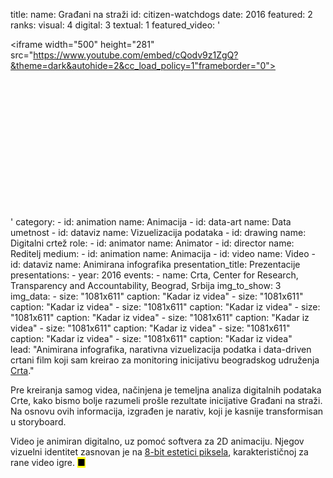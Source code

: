 title: 
    name: Građani na straži
id: citizen-watchdogs
date: 2016
featured: 2
ranks:
    visual: 4
    digital: 3
    textual: 1
featured_video: '<style>.codegena{position:relative;width:100%;height:0;padding-bottom:56.25%;}.codegena iframe{position:absolute;top:0;left:0;width:100%;height:100%;}</style><div class="codegena"><iframe width="500" height="281" src="https://www.youtube.com/embed/cQodv9z1ZgQ?&theme=dark&autohide=2&cc_load_policy=1"frameborder="0"></iframe></div>'
category: 
    - id: animation
      name: Animacija
    - id: data-art
      name: Data umetnost
    - id: dataviz
      name: Vizuelizacija podataka
    - id: drawing
      name: Digitalni crtež
role:
    - id: animator
      name: Animator
    - id: director
      name: Reditelj
medium:
    - id: animation
      name: Animacija
    - id: video
      name: Video
    - id: dataviz
      name: Animirana infografika
presentation_title: Prezentacije
presentations:
    - year: 2016
      events:
        - name: <span class='italic-style'>Crta</span>, Center for Research, Transparency and Accountability, Beograd, Srbija
img_to_show: 3       
img_data:
    - size: "1081x611"
      caption: "Kadar iz videa"
    - size: "1081x611"
      caption: "Kadar iz videa"
    - size: "1081x611"
      caption: "Kadar iz videa"
    - size: "1081x611"
      caption: "Kadar iz videa"
    - size: "1081x611"
      caption: "Kadar iz videa"
    - size: "1081x611"
      caption: "Kadar iz videa"
    - size: "1081x611"
      caption: "Kadar iz videa"
    - size: "1081x611"
      caption: "Kadar iz videa"                  
lead: "Animirana infografika, narativna vizuelizacija podatka i <span class='italic-style'>data-driven</span> crtani film koji sam kreirao za monitoring inicijativu beogradskog udruženja <a href='https://crta.rs/en/gradani-na-strazi' target='_blank'>Crta</a>."

Pre kreiranja samog videa, načinjena je temeljna analiza digitalnih podataka Crte, kako bismo bolje razumeli prošle rezultate inicijative <span class='italic-style'>Građani na straži</span>.  Na osnovu ovih informacija, izgrađen je narativ, koji je kasnije transformisan u <span class='italic-style'>storyboard</span>.

Video je animiran digitalno, uz pomoć softvera za 2D animaciju. Njegov vizuelni identitet zasnovan je na <a href='https://en.wikipedia.org/wiki/Pixel_art' target='_blank'>8-bit estetici piksela</a>, karakterističnoj za rane video igre. <mark>&#9632;</mark>